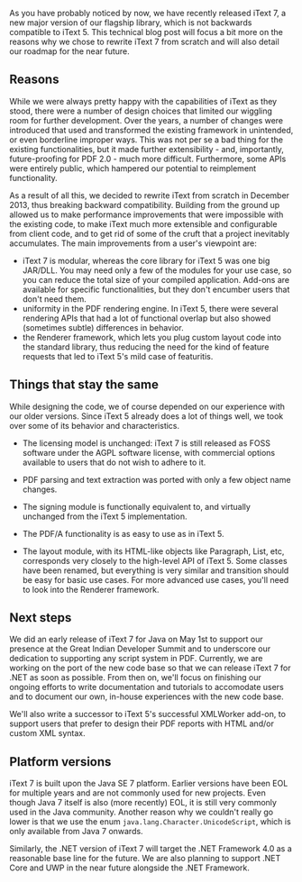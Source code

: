 As you have probably noticed by now, we have recently released iText 7,
a new major version of our flagship library, which is not backwards compatible to iText 5.
This technical blog post will focus a bit more on the reasons why we chose to rewrite iText 7 from scratch
and will also detail our roadmap for the near future.

Reasons
---

While we were always pretty happy with the capabilities of iText as they stood,
there were a number of design choices that limited our wiggling room for further development.
Over the years, a number of changes were introduced that used and transformed the existing framework in unintended,
or even borderline improper ways. This was not per se a bad thing for the existing functionalities,
but it made further extensibility - and, importantly, future-proofing for PDF 2.0 - much more difficult.
Furthermore, some APIs were entirely public, which hampered our potential to reimplement functionality.

As a result of all this, we decided to rewrite iText from scratch in December 2013, thus breaking backward compatibility.
Building from the ground up allowed us to make performance improvements that were impossible with the existing code,
to make iText much more extensible and configurable from client code,
and to get rid of some of the cruft that a project inevitably accumulates.
The main improvements from a user's viewpoint are:

* iText 7 is modular, whereas the core library for iText 5 was one big JAR/DLL.
You may need only a few of the modules for your use case, so you can reduce the total size of your compiled application.
Add-ons are available for specific functionalities, but they don't encumber users that don't need them.
* uniformity in the PDF rendering engine. In iText 5, there were several rendering APIs
that had a lot of functional overlap but also showed (sometimes subtle) differences in behavior.
* the Renderer framework, which lets you plug custom layout code into the standard library,
thus reducing the need for the kind of feature requests that led to iText 5's mild case of featuritis.

Things that stay the same
---

While designing the code, we of course depended on our experience with our older versions.
Since iText 5 already does a lot of things well, we took over some of its behavior and characteristics.

* The licensing model is unchanged: iText 7 is still released as FOSS software under the AGPL software license,
with commercial options available to users that do not wish to adhere to it.

* PDF parsing and text extraction was ported with only a few object name changes.

* The signing module is functionally equivalent to, and virtually unchanged from the iText 5 implementation.

* The PDF/A functionality is as easy to use as in iText 5.

* The layout module, with its HTML-like objects like Paragraph, List, etc,
corresponds very closely to the high-level API of iText 5.
Some classes have been renamed, but everything is very similar
and transition should be easy for basic use cases.
For more advanced use cases, you'll need to look into the Renderer framework.

Next steps
---

We did an early release of iText 7 for Java on May 1st to support our presence at the
Great Indian Developer Summit and to underscore our dedication to supporting any script system in PDF.
Currently, we are working on the port of the new code base so that we can release iText 7 for .NET as soon as possible.
From then on, we'll focus on finishing our ongoing efforts to write documentation and tutorials to accomodate users
and to document our own, in-house experiences with the new code base.

We'll also write a successor to iText 5's successful XMLWorker add-on,
to support users that prefer to design their PDF reports with HTML and/or custom XML syntax.

Platform versions
---

iText 7 is built upon the Java SE 7 platform. Earlier versions have been EOL for multiple years
and are not commonly used for new projects. Even though Java 7 itself is also (more recently) EOL,
it is still very commonly used in the Java community. Another reason why we couldn't really go lower
is that we use the enum `java.lang.Character.UnicodeScript`, which is only available from Java 7 onwards.

Similarly, the .NET version of iText 7 will target the .NET Framework 4.0 as a reasonable base line for the future.
We are also planning to support .NET Core and UWP in the near future alongside the .NET Framework.
